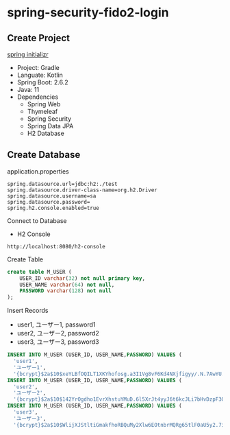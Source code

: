 # spring-security-fido2-login



## Create Project

[spring initializr](https://start.spring.io/)

- Project: Gradle
- Languate: Kotlin
- Spring Boot: 2.6.2
- Java: 11
- Dependencies
  - Spring Web
  - Thymeleaf
  - Spring Security
  - Spring Data JPA
  - H2 Database



## Create Database

application.properties

```properties
spring.datasource.url=jdbc:h2:./test
spring.datasource.driver-class-name=org.h2.Driver
spring.datasource.username=sa
spring.datasource.password=
spring.h2.console.enabled=true
```



Connect to Database

- H2 Console

```http
http://localhost:8080/h2-console
```



Create Table

```sql
create table M_USER (
    USER_ID varchar(32) not null primary key,
    USER_NAME varchar(64) not null,
    PASSWORD varchar(128) not null
);
```



Insert Records

- user1, ユーザー1, password1
- user2, ユーザー2, password2
- user3, ユーザー3, password3 

```sql
INSERT INTO M_USER (USER_ID, USER_NAME,PASSWORD) VALUES (
  'user1', 
  'ユーザー1',
  '{bcrypt}$2a$10$xeYLBfOQILT1XKYhofosg.a3I1Vg8vF6Kd4NXjfigyy/.N.7AwYU.');
INSERT INTO M_USER (USER_ID, USER_NAME,PASSWORD) VALUES (
  'user2', 
  'ユーザー2',
  '{bcrypt}$2a$10$142YrOgdho1EvrXhstuYMuD.6l5XrJt4yyJ6t6kcJLi7bHvDzpF3O');
INSERT INTO M_USER (USER_ID, USER_NAME,PASSWORD) VALUES (
  'user3', 
  'ユーザー3',
  '{bcrypt}$2a$10$WlijXJStltiGmakfhoRBQuMy2Xlw6EOtnbrMQRg65tlF0aU5y2.7i');  
```



